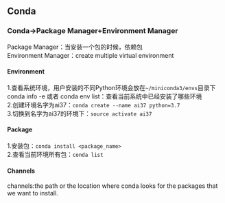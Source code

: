 ## Conda
### Conda->Package Manager+Environment Manager
Package Manager：当安装一个包的时候，依赖包  
Environment Manager：create multiple virtual environment  
#### Environment
1.查看系统环境，用户安装的不同Python环境会放在`~/miniconda3/envs`目录下  
conda info -e 或者 conda env list：查看当前系统中已经安装了哪些环境  
2.创建环境名字为ai37：`conda create --name ai37 python=3.7`    
3.切换到名字为ai37的环境下：`source activate ai37`    
#### Package
1.安装包：`conda install <package_name>`    
2.查看当前环境所有包：`conda list`    
#### Channels
channels:the path or the location where conda looks for the packages that we want to install.  
